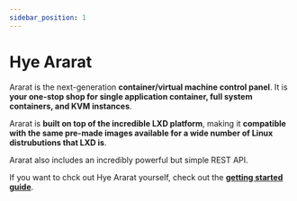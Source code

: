 ```yaml
---
sidebar_position: 1
---
```


# Hye Ararat

Ararat is the next-generation **container/virtual machine control panel**. It is **your one-stop shop for single application container, full system containers, and KVM instances**.

Ararat is **built on top of the incredible LXD platform**, making it **compatible with the same pre-made images available for a wide number of Linux distrubutions that LXD is**.

Ararat also includes an incredibly powerful but simple REST API.

If you want to chck out Hye Ararat yourself, check out the **[getting started guide](category/getting-started)**.
